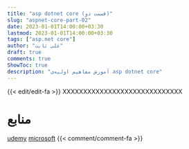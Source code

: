 ```yaml
---
title: "asp dotnet core (قسمت دو)"
slug: "aspnet-core-part-02"
date: 2023-01-01T14:00:00+03:30
lastmod: 2023-01-01T14:00:00+03:30
tags: ["asp.net core"]
author: "علی ثابت"
draft: true
comments: true
ShowToc: true
description: "آموزش مفاهیم اولیه‌ی asp dotnet core"
---
```

{{< edit/edit-fa >}}
XXXXXXXXXXXXXXXXXXXXXXXXXXXXX
# منابع
[udemy](https://www.udemy.com/course/asp-net-core-true-ultimate-guide-real-project/)
[microsoft](https://learn.microsoft.com/en-us/aspnet/core/introduction-to-aspnet-core)
{{< comment/comment-fa >}}